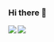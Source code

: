 ### Hi there 👋

<a href="https://github.com/anuraghazra/github-readme-stats">
    <img align="left" src="https://github-readme-stats.vercel.app/api?username=stanislav-tkach&show_icons=true&hide_rank=false&count_private=true" />
    <img align="left" src="https://github-readme-stats.vercel.app/api/top-langs/?username=stanislav-tkach&hide=html" />
</a>
